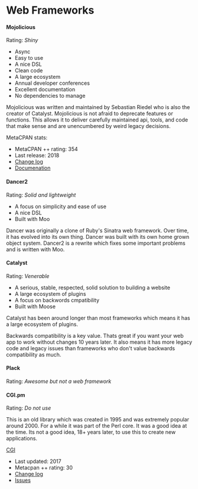 # Web Frameworks

#### Mojolicious

Rating: *Shiny*

- Async
- Easy to use
- A nice DSL
- Clean code
- A large ecosystem
- Annual developer conferences
- Excellent documentation
- No dependencies to manage

Mojolicious was written and maintained by Sebastian Riedel who is also the
creator of Catalyst.  Mojolicious is not afraid to deprecate features or
functions.  This allows it to deliver carefully maintained api, tools, and code
that make sense and are unencumbered by weird legacy decisions.

MetaCPAN stats:

- MetaCPAN ++ rating: 354
- Last release: 2018
- [Change log](https://metacpan.org/changes/distribution/Mojolicious)
- [Documenation](https://metacpan.org/pod/Mojolicious)

#### Dancer2

Rating: *Solid and lightweight*  

- A focus on simplicity and ease of use
- A nice DSL
- Built with Moo

Dancer was originally a clone of Ruby's Sinatra web framework.  Over time, it
has evolved into its own thing.  Dancer was built with its own home grown
object system.  Dancer2 is a rewrite which fixes some important problems and is
written with Moo.  

#### Catalyst

Rating: *Venerable*

- A serious, stable, respected, solid solution to building a website
- A large ecosystem of plugins
- A focus on backwords cmpatibility
- Built with Moose

Catalyst has been around longer than most frameworks which means it has a large
ecosystem of plugins.  

Backwards compatibility is a key value.  Thats great if you want your web app
to work without changes 10 years later.  It also means it has more legacy code
and legacy issues than frameworks who don't value backwards compatibility as
much.

#### Plack

Rating: *Awesome but not a web framework*

#### CGI.pm

Rating: *Do not use*  

This is an old library which was created in 1995 and was extremely popular
around 2000.  For a while it was part of the Perl core.  It was a good idea at
the time.  Its not a good idea, 18+ years later, to use this to create new
applications.

[CGI](https://metacpan.org/pod/distribution/CGI/lib/CGI.pod)

- Last updated: 2017
- Metacpan ++ rating: 30
- [Change log](https://metacpan.org/changes/distribution/CGI)
- [Issues](https://github.com/leejo/CGI.pm/issues)
